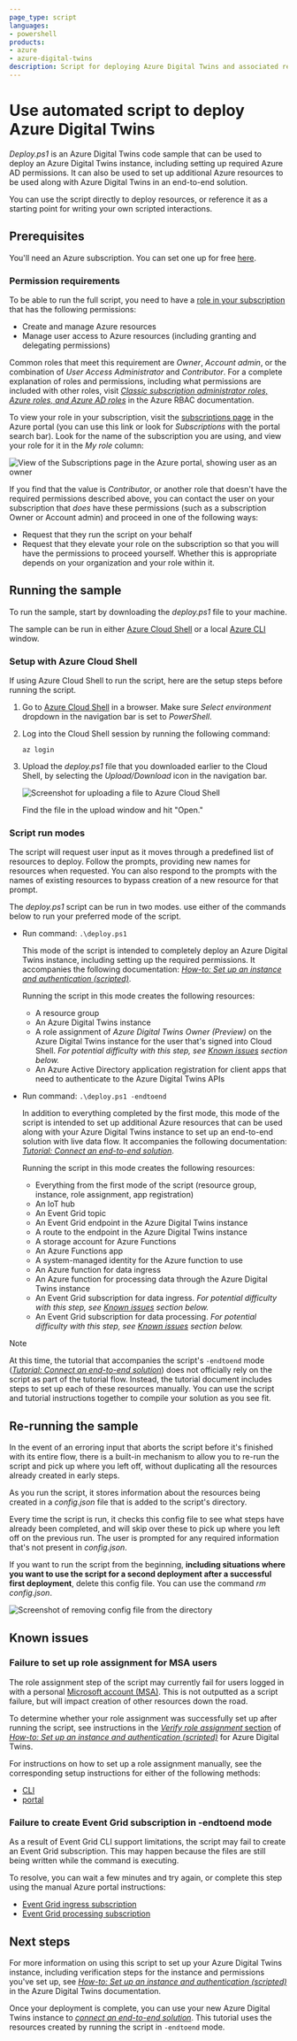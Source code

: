```yaml
---
page_type: script
languages:
- powershell
products:
- azure
- azure-digital-twins
description: Script for deploying Azure Digital Twins and associated resources using automated Powershell script
---
```


# Use automated script to deploy Azure Digital Twins

*Deploy.ps1* is an Azure Digital Twins code sample that can be used to deploy an Azure Digital Twins instance, including setting up required Azure AD permissions. It can also be used to set up additional Azure resources to be used along with Azure Digital Twins in an end-to-end solution.

You can use the script directly to deploy resources, or reference it as a starting point for writing your own scripted interactions.

## Prerequisites

You'll need an Azure subscription. You can set one up for free [here](https://azure.microsoft.com/free/?WT.mc_id=A261C142F).

### Permission requirements

To be able to run the full script, you need to have a [role in your subscription](https://docs.microsoft.com/azure/role-based-access-control/rbac-and-directory-admin-roles) that has the following permissions:
* Create and manage Azure resources
* Manage user access to Azure resources (including granting and delegating permissions)

Common roles that meet this requirement are *Owner*, *Account admin*, or the combination of *User Access Administrator* and *Contributor*. For a complete explanation of roles and permissions, including what permissions are included with other roles, visit [*Classic subscription administrator roles, Azure roles, and Azure AD roles*](https://docs.microsoft.com/azure/role-based-access-control/rbac-and-directory-admin-roles) in the Azure RBAC documentation.

To view your role in your subscription, visit the [subscriptions page](https://portal.azure.com/#blade/Microsoft_Azure_Billing/SubscriptionsBlade) in the Azure portal (you can use this link or look for *Subscriptions* with the portal search bar). Look for the name of the subscription you are using, and view your role for it in the *My role* column:

![View of the Subscriptions page in the Azure portal, showing user as an owner](../media/scripts/subscriptions-role.png)

If you find that the value is *Contributor*, or another role that doesn't have the required permissions described above, you can contact the user on your subscription that *does* have these permissions (such as a subscription Owner or Account admin) and proceed in one of the following ways:
* Request that they run the script on your behalf
* Request that they elevate your role on the subscription so that you will have the permissions to proceed yourself. Whether this is appropriate depends on your organization and your role within it.

## Running the sample

To run the sample, start by downloading the *deploy.ps1* file to your machine.

The sample can be run in either [Azure Cloud Shell](https://shell.azure.com) or a local [Azure CLI](https://docs.microsoft.com/cli/azure/install-azure-cli?view=azure-cli-latest) window.

### Setup with Azure Cloud Shell

If using Azure Cloud Shell to run the script, here are the setup steps before running the script.

1. Go to [Azure Cloud Shell](https://shell.azure.com) in a browser. Make sure *Select environment* dropdown in the navigation bar is set to *PowerShell*.

2. Log into the Cloud Shell session by running the following command:

    ```azurecli
    az login
    ```

3. Upload the *deploy.ps1* file that you downloaded earlier to the Cloud Shell, by selecting the *Upload/Download* icon in the navigation bar.

    ![Screenshot for uploading a file to Azure Cloud Shell](/media/scripts/cloud-shell-upload-file.png)

    Find the file in the upload window and hit "Open."

### Script run modes

The script will request user input as it moves through a predefined list of resources to deploy. Follow the prompts, providing new names for resources when requested. You can also respond to the prompts with the names of existing resources to bypass creation of a new resource for that prompt.

The *deploy.ps1* script can be run in two modes. use either of the commands below to run your preferred mode of the script.

* Run command: `.\deploy.ps1`

    This mode of the script is intended to completely deploy an Azure Digital Twins instance, including setting up the required permissions. It accompanies the following documentation: [*How-to: Set up an instance and authentication (scripted)*](https://docs.microsoft.com/azure/digital-twins/how-to-set-up-instance-scripted).

    Running the script in this mode creates the following resources:
    - A resource group
    - An Azure Digital Twins instance
    - A role assignment of *Azure Digital Twins Owner (Preview)* on the Azure Digital Twins instance for the user that's signed into Cloud Shell. *For potential difficulty with this step, see [Known issues](#known-issues) section below.*
    - An Azure Active Directory application registration for client apps that need to authenticate to the Azure Digital Twins APIs

* Run command: `.\deploy.ps1 -endtoend`

    In addition to everything completed by the first mode, this mode of the script is intended to set up additional Azure resources that can be used along with your Azure Digital Twins instance to set up an end-to-end solution with live data flow. It accompanies the following documentation: [*Tutorial: Connect an end-to-end solution*](https://docs.microsoft.com/azure/digital-twins/tutorial-code).

    Running the script in this mode creates the following resources:
    - Everything from the first mode of the script (resource group, instance, role assignment, app registration)
    - An IoT hub
    - An Event Grid topic
    - An Event Grid endpoint in the Azure Digital Twins instance
    - A route to the endpoint in the Azure Digital Twins instance
    - A storage account for Azure Functions
    - An Azure Functions app
    - A system-managed identity for the Azure function to use
    - An Azure function for data ingress
    - An Azure function for processing data through the Azure Digital Twins instance
    - An Event Grid subscription for data ingress. *For potential difficulty with this step, see [Known issues](#known-issues) section below.*
    - An Event Grid subscription for data processing. *For potential difficulty with this step, see [Known issues](#known-issues) section below.*

>[!NOTE]
>At this time, the tutorial that accompanies the script's `-endtoend` mode ([*Tutorial: Connect an end-to-end solution*](https://docs.microsoft.com/azure/digital-twins/tutorial-code)) does not officially rely on the script as part of the tutorial flow. Instead, the tutorial document includes steps to set up each of these resources manually. You can use the script and tutorial instructions together to compile your solution as you see fit.

## Re-running the sample

In the event of an erroring input that aborts the script before it's finished with its entire flow, there is a built-in mechanism to allow you to re-run the script and pick up where you left off, without duplicating all the resources already created in early steps.

As you run the script, it stores information about the resources being created in a *config.json* file that is added to the script's directory.

Every time the script is run, it checks this config file to see what steps have already been completed, and will skip over these to pick up where you left off on the previous run. The user is prompted for any required information that's not present in *config.json*.

If you want to run the script from the beginning, **including situations where you want to use the script for a second deployment after a successful first deployment**, delete this config file. You can use the command *rm config.json*.

![Screenshot of removing config file from the directory](/media/scripts/rm-config-file.png)

## Known issues

### Failure to set up role assignment for MSA users

The role assignment step of the script may currently fail for users logged in with a personal [Microsoft account (MSA)](https://account.microsoft.com/account). This is not outputted as a script failure, but will impact creation of other resources down the road.

To determine whether your role assignment was successfully set up after running the script, see instructions in the [*Verify role assignment* section](https://docs.microsoft.com/azure/digital-twins/how-to-set-up-instance-scripted#verify-user-role-assignment) of [*How-to: Set up an instance and authentication (scripted)*](https://docs.microsoft.com/azure/digital-twins/how-to-set-up-instance-scripted) for Azure Digital Twins.

For instructions on how to set up a role assignment manually, see the corresponding setup instructions for either of the following methods:
* [CLI](https://docs.microsoft.com/azure/digital-twins/how-to-set-up-instance-cli#set-up-user-access-permissions)
* [portal](https://docs.microsoft.com/azure/digital-twins/how-to-set-up-instance-portal#set-up-user-access-permissions)

### Failure to create Event Grid subscription in -endtoend mode

As a result of Event Grid CLI support limitations, the script may fail to create an Event Grid subscription. This may happen because the files are still being written while the command is executing.

To resolve, you can wait a few minutes and try again, or complete this step using the manual Azure portal instructions:
* [Event Grid ingress subscription](https://docs.microsoft.com/azure/digital-twins/tutorial-end-to-end#connect-the-iot-hub-to-the-azure-function)
* [Event Grid processing subscription](https://docs.microsoft.com/azure/digital-twins/tutorial-end-to-end#connect-the-function-to-event-grid)

## Next steps

For more information on using this script to set up your Azure Digital Twins instance, including verification steps for the instance and permissions you've set up, see [*How-to: Set up an instance and authentication (scripted)*](https://docs.microsoft.com/azure/digital-twins/how-to-set-up-instance-scripted) in the Azure Digital Twins documentation.

Once your deployment is complete, you can use your new Azure Digital Twins instance to [*connect an end-to-end solution*](https://docs.microsoft.com/azure/digital-twins/tutorial-code). This tutorial uses the resources created by running the script in `-endtoend` mode.